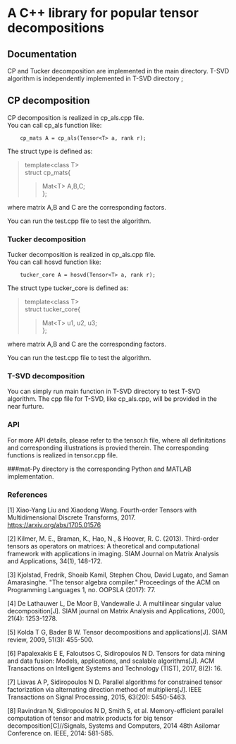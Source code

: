 # A C++ library for popular tensor decompositions

## Documentation
CP and Tucker decomposition are implemented in the main directory. T-SVD algorithm is independently implemented in T-SVD directory ;

## CP decomposition  
CP decomposition is realized in cp_als.cpp file.   
You can call cp_als function like:   

        cp_mats A = cp_als(Tensor<T> a, rank r);    

The struct type is defined as:  
>template\<class T\>  
>struct cp_mats{  
>>Mat\<T\> A,B,C;  
>};  

where matrix A,B and C are the corresponding factors.   

You can run the test.cpp file to test the algorithm.


### Tucker decomposition
Tucker decomposition is realized in cp_als.cpp file.  
You can call hosvd function like: 

        tucker_core A = hosvd(Tensor<T> a, rank r);    

The struct type tucker_core is defined as:  
>template\<class T\>    
>struct tucker_core{  
>>Mat\<T\> u1, u2, u3;  
>};  

where matrix A,B and C are the corresponding factors.   

You can run the test.cpp file to test the algorithm.

### T-SVD decomposition
You can simply run main function in T-SVD directory to test T-SVD algorithm. The cpp file for T-SVD, like cp_als.cpp, will be provided in the near furture.

### API 
For more API details, please refer to the tensor.h file, where all definitations and corresponding illustrations is provied therein. The corresponding functions is realized in tensor.cpp file.

###mat-Py directory is the corresponding Python and MATLAB implementation. 

### References
[1] Xiao-Yang Liu and Xiaodong Wang. Fourth-order Tensors with Multidimensional Discrete Transforms, 2017. https://arxiv.org/abs/1705.01576

[2] Kilmer, M. E., Braman, K., Hao, N., & Hoover, R. C. (2013). Third-order tensors as operators on matrices: A theoretical and computational framework with applications in imaging. SIAM Journal on Matrix Analysis and Applications, 34(1), 148-172.

[3] Kjolstad, Fredrik, Shoaib Kamil, Stephen Chou, David Lugato, and Saman Amarasinghe. "The tensor algebra compiler." Proceedings of the ACM on Programming Languages 1, no. OOPSLA (2017): 77.

[4] De Lathauwer L, De Moor B, Vandewalle J. A multilinear singular value decomposition[J]. SIAM journal on Matrix Analysis and Applications, 2000, 21(4): 1253-1278.

[5] Kolda T G, Bader B W. Tensor decompositions and applications[J]. SIAM review, 2009, 51(3): 455-500.

[6] Papalexakis E E, Faloutsos C, Sidiropoulos N D. Tensors for data mining and data fusion: Models, applications, and scalable algorithms[J]. ACM Transactions on Intelligent Systems and Technology (TIST), 2017, 8(2): 16.

[7] Liavas A P, Sidiropoulos N D. Parallel algorithms for constrained tensor factorization via alternating direction method of multipliers[J]. IEEE Transactions on Signal Processing, 2015, 63(20): 5450-5463.

[8] Ravindran N, Sidiropoulos N D, Smith S, et al. Memory-efficient parallel computation of tensor and matrix products for big tensor decomposition[C]//Signals, Systems and Computers, 2014 48th Asilomar Conference on. IEEE, 2014: 581-585.
